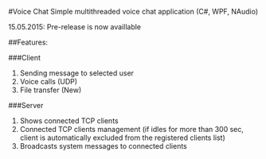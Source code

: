 #Voice Chat
Simple multithreaded voice chat application (C#, WPF, NAudio)

15.05.2015: Pre-release is now availlable

##Features:

###Client

1. Sending message to selected user
2. Voice calls (UDP)
3. File transfer (New)

###Server

1. Shows connected TCP clients
2. Connected TCP clients management (if idles for more than 300 sec, client is automatically excluded from the registered clients list)
3. Broadcasts system messages to connected clients


